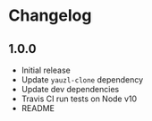 # Changelog

## 1.0.0

* Initial release
* Update `yauzl-clone` dependency
* Update dev dependencies
* Travis CI run tests on Node v10
* README
